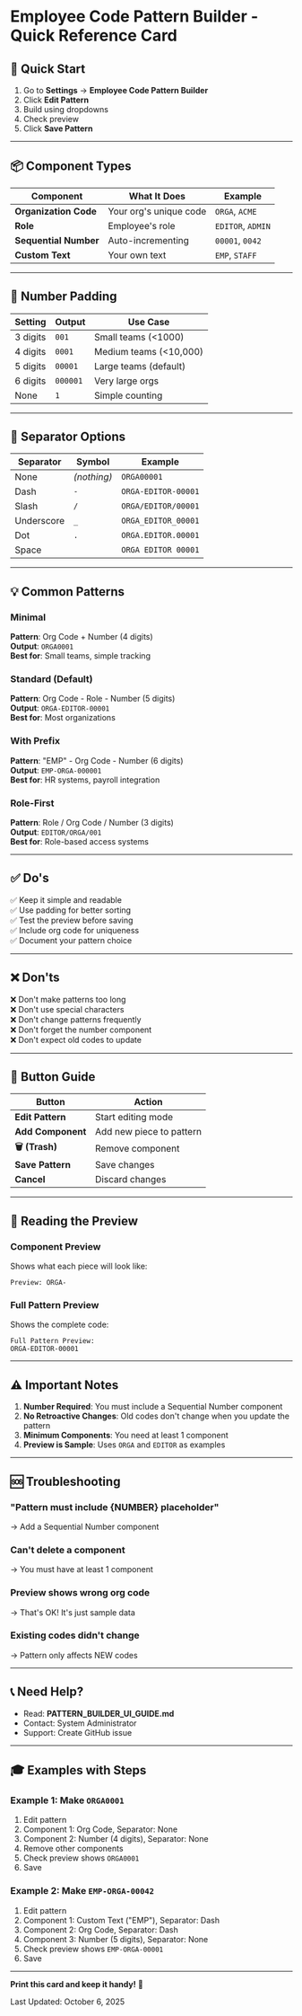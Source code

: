 # Employee Code Pattern Builder - Quick Reference Card

## 🎯 Quick Start
1. Go to **Settings** → **Employee Code Pattern Builder**
2. Click **Edit Pattern**
3. Build using dropdowns
4. Check preview
5. Click **Save Pattern**

---

## 📦 Component Types

| Component | What It Does | Example |
|-----------|-------------|---------|
| **Organization Code** | Your org's unique code | `ORGA`, `ACME` |
| **Role** | Employee's role | `EDITOR`, `ADMIN` |
| **Sequential Number** | Auto-incrementing | `00001`, `0042` |
| **Custom Text** | Your own text | `EMP`, `STAFF` |

---

## 🔢 Number Padding

| Setting | Output | Use Case |
|---------|--------|----------|
| 3 digits | `001` | Small teams (<1000) |
| 4 digits | `0001` | Medium teams (<10,000) |
| 5 digits | `00001` | Large teams (default) |
| 6 digits | `000001` | Very large orgs |
| None | `1` | Simple counting |

---

## 🔗 Separator Options

| Separator | Symbol | Example |
|-----------|--------|---------|
| None | _(nothing)_ | `ORGA00001` |
| Dash | `-` | `ORGA-EDITOR-00001` |
| Slash | `/` | `ORGA/EDITOR/00001` |
| Underscore | `_` | `ORGA_EDITOR_00001` |
| Dot | `.` | `ORGA.EDITOR.00001` |
| Space | ` ` | `ORGA EDITOR 00001` |

---

## 💡 Common Patterns

### Minimal
**Pattern**: Org Code + Number (4 digits)  
**Output**: `ORGA0001`  
**Best for**: Small teams, simple tracking

### Standard (Default)
**Pattern**: Org Code - Role - Number (5 digits)  
**Output**: `ORGA-EDITOR-00001`  
**Best for**: Most organizations

### With Prefix
**Pattern**: "EMP" - Org Code - Number (6 digits)  
**Output**: `EMP-ORGA-000001`  
**Best for**: HR systems, payroll integration

### Role-First
**Pattern**: Role / Org Code / Number (3 digits)  
**Output**: `EDITOR/ORGA/001`  
**Best for**: Role-based access systems

---

## ✅ Do's

✅ Keep it simple and readable  
✅ Use padding for better sorting  
✅ Test the preview before saving  
✅ Include org code for uniqueness  
✅ Document your pattern choice

---

## ❌ Don'ts

❌ Don't make patterns too long  
❌ Don't use special characters  
❌ Don't change patterns frequently  
❌ Don't forget the number component  
❌ Don't expect old codes to update

---

## 🔧 Button Guide

| Button | Action |
|--------|--------|
| **Edit Pattern** | Start editing mode |
| **Add Component** | Add new piece to pattern |
| **🗑️ (Trash)** | Remove component |
| **Save Pattern** | Save changes |
| **Cancel** | Discard changes |

---

## 🎨 Reading the Preview

### Component Preview
Shows what each piece will look like:
```
Preview: ORGA-
```

### Full Pattern Preview
Shows the complete code:
```
Full Pattern Preview:
ORGA-EDITOR-00001
```

---

## ⚠️ Important Notes

1. **Number Required**: You must include a Sequential Number component
2. **No Retroactive Changes**: Old codes don't change when you update the pattern
3. **Minimum Components**: You need at least 1 component
4. **Preview is Sample**: Uses `ORGA` and `EDITOR` as examples

---

## 🆘 Troubleshooting

### "Pattern must include {NUMBER} placeholder"
→ Add a Sequential Number component

### Can't delete a component
→ You must have at least 1 component

### Preview shows wrong org code
→ That's OK! It's just sample data

### Existing codes didn't change
→ Pattern only affects NEW codes

---

## 📞 Need Help?

- Read: **PATTERN_BUILDER_UI_GUIDE.md**
- Contact: System Administrator
- Support: Create GitHub issue

---

## 🎓 Examples with Steps

### Example 1: Make `ORGA0001`
1. Edit pattern
2. Component 1: Org Code, Separator: None
3. Component 2: Number (4 digits), Separator: None
4. Remove other components
5. Check preview shows `ORGA0001`
6. Save

### Example 2: Make `EMP-ORGA-00042`
1. Edit pattern
2. Component 1: Custom Text ("EMP"), Separator: Dash
3. Component 2: Org Code, Separator: Dash
4. Component 3: Number (5 digits), Separator: None
5. Check preview shows `EMP-ORGA-00001`
6. Save

---

**Print this card and keep it handy!** 📌

Last Updated: October 6, 2025
